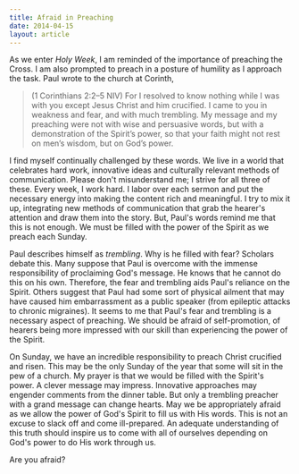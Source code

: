 ```yaml
---
title: Afraid in Preaching
date: 2014-04-15
layout: article
---
```

 
As we enter *Holy Week*, I am reminded of the importance of preaching the Cross. I am also prompted to preach in a posture of humility as I approach the task. Paul wrote to the church at Corinth,

>(1 Corinthians 2:2–5 NIV) For I resolved to know nothing while I was with you except Jesus Christ and him crucified. I came to you in weakness and fear, and with much trembling. My message and my preaching were not with wise and persuasive words, but with a demonstration of the Spirit’s power, so that your faith might not rest on men’s wisdom, but on God’s power. 

I find myself continually challenged by these words. We live in a world that celebrates hard work, innovative ideas and culturally relevant methods of communication. Please don't misunderstand me; I strive for all three of these. Every week, I work hard. I labor over each sermon and put the necessary energy into making the content rich and meaningful. I try to mix it up, integrating new methods of communication that grab the hearer's attention and draw them into the story. But, Paul's words remind me that this is not enough. We must be filled with the power of the Spirit as we preach each Sunday. 

Paul describes himself as *trembling*. Why is he filled with fear? Scholars debate this. Many suppose that Paul is overcome with the immense responsibility of proclaiming God's message. He knows that he cannot do this on his own. Therefore, the fear and trembling aids Paul's reliance on the Spirit. Others suggest that Paul had some sort of physical ailment that may have caused him embarrassment as a public speaker (from epileptic attacks to chronic migraines). It seems to me that Paul's fear and trembling is a necessary aspect of preaching. We should be afraid of self-promotion, of hearers being more impressed with our skill than experiencing the power of the Spirit. 

On Sunday, we have an incredible responsibility to preach Christ crucified and risen. This may be the only Sunday of the year that some will sit in the pew of a church. My prayer is that we would be filled with the Spirit's power. A clever message may impress. Innovative approaches may engender comments from the dinner table. But only a trembling preacher with a grand message can change hearts. May we be appropriately afraid as we allow the power of God's Spirit to fill us with His words. This is not an excuse to slack off and come ill-prepared. An adequate understanding of this truth should inspire us to come with all of ourselves depending on God's power to do His work through us.

Are you afraid?

